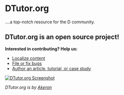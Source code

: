DTutor.org
==========

....a top-notch resource for the D community.

## DTutor.org is an open source project!

**Interested in contributing? Help us:**

- [Localize content](https://github.com/tyro17/dtutor.org/wiki/Localization-Guide)
- [File or fix bugs](https://github.com/tyro17/dtutor.org/issues)
- [Author an article, tutorial, or case study](https://github.com/tyro17/dtutor.org/wiki/Contributors-Guide)

[![DTutor.org Screenshot](https://github.com/Tyro17/dtutor.com/public/images/landing_page.png)](http://dtutor.org)

*DTutor.org is by [Akeron](https://www.akeron.co/)*
